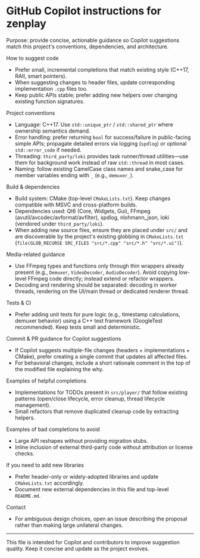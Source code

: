 # GitHub Copilot instructions for zenplay

Purpose: provide concise, actionable guidance so Copilot suggestions match this project's conventions, dependencies, and architecture.

How to suggest code
- Prefer small, incremental completions that match existing style (C++17, RAII, smart pointers).
- When suggesting changes to header files, update corresponding implementation `.cpp` files too.
- Keep public APIs stable; prefer adding new helpers over changing existing function signatures.

Project conventions
- Language: C++17. Use `std::unique_ptr` / `std::shared_ptr` where ownership semantics demand.
- Error handling: prefer returning `bool` for success/failure in public-facing simple APIs; propagate detailed errors via logging (`spdlog`) or optional `std::error_code` if needed.
- Threading: `third_party/loki` provides task runner/thread utilities—use them for background work instead of raw `std::thread` in most cases.
- Naming: follow existing CamelCase class names and snake_case for member variables ending with `_` (e.g., `demuxer_`).

Build & dependencies
- Build system: CMake (top-level `CMakeLists.txt`). Keep changes compatible with MSVC and cross-platform builds.
- Dependencies used: Qt6 (Core, Widgets, Gui), FFmpeg (avutil/avcodec/avformat/avfilter), spdlog, nlohmann_json, loki (vendored under `third_party/loki`).
- When adding new source files, ensure they are placed under `src/` and are discoverable by the project's existing globbing in `CMakeLists.txt` (`file(GLOB_RECURSE SRC_FILES "src/*.cpp" "src/*.h" "src/*.ui")`).

Media-related guidance
- Use FFmpeg types and functions only through thin wrappers already present (e.g., `Demuxer`, `VideoDecoder`, `AudioDecoder`). Avoid copying low-level FFmpeg code directly; instead extend or refactor wrappers.
- Decoding and rendering should be separated: decoding in worker threads, rendering on the UI/main thread or dedicated renderer thread.

Tests & CI
- Prefer adding unit tests for pure logic (e.g., timestamp calculations, demuxer behavior) using a C++ test framework (GoogleTest recommended). Keep tests small and deterministic.

Commit & PR guidance for Copilot suggestions
- If Copilot suggests multiple-file changes (headers + implementations + CMake), prefer creating a single commit that updates all affected files.
- For behavioral changes, include a short rationale comment in the top of the modified file explaining the why.

Examples of helpful completions
- Implementations for TODOs present in `src/player/` that follow existing patterns (open/close lifecycle, error cleanup, thread lifecycle management).
- Small refactors that remove duplicated cleanup code by extracting helpers.

Examples of bad completions to avoid
- Large API reshapes without providing migration stubs.
- Inline inclusion of external third-party code without attribution or license checks.

If you need to add new libraries
- Prefer header-only or widely-adopted libraries and update `CMakeLists.txt` accordingly.
- Document new external dependencies in this file and top-level `README.md`.

Contact
- For ambiguous design choices, open an issue describing the proposal rather than making large unilateral changes.

---
This file is intended for Copilot and contributors to improve suggestion quality. Keep it concise and update as the project evolves.
